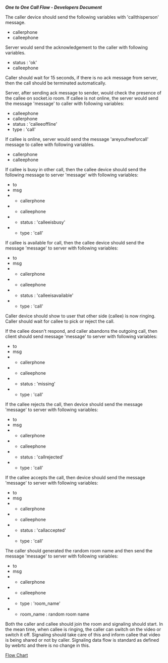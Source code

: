 ***One to One Call Flow - Developers Document***

The caller device should send the following variables with 'callthisperson' message.

- callerphone
- calleephone

Server would send the acknowledgement to the caller with following variables.

- status : 'ok'
- calleephone

Caller should wait for 15 seconds, if there is no ack message from server, then the call should be terminated automatically.

Server, after sending ack message to sender, would check the presence of the callee on socket.io room. If callee is not online, the server would send the message 'message' to caller with following variables:

- calleephone
- callerphone
- status : 'calleeoffline'
- type : 'call'

If callee is online, server would send the message 'areyoufreeforcall' message to callee with following variables.

- callerphone
- calleephone

If callee is busy in other call, then the callee device should send the following message to server 'message' with following variables:

- to
- msg
- - callerphone
- - calleephone
- - status : 'calleeisbusy'
- - type : 'call'

If callee is available for call, then the callee device should send the message 'message' to server with following variables:

- to
- msg
- - callerphone
- - calleephone
- - status : 'calleeisavailable'
- - type : 'call'

Caller device should show to user that other side (callee) is now ringing. Caller should wait for callee to pick or reject the call.

If the callee doesn't respond, and caller abandons the outgoing call, then client should send message 'message' to server with following variables:

- to
- msg
- - callerphone
- - calleephone
- - status : 'missing'
- - type : 'call'

If the callee rejects the call, then device should send the message 'message' to server with following variables:

- to
- msg
- - callerphone
- - calleephone
- - status : 'callrejected'
- - type : 'call'

If the callee accepts the call, then device should send the message 'message' to server with following variables:

- to
- msg
- - callerphone
- - calleephone
- - status : 'callaccepted'
- - type : 'call'

The caller should generated the random room name and then send the message 'message' to server with following variables:

- to
- msg
- - callerphone
- - calleephone
- - type : 'room_name'
- - room_name : random room name

Both the caller and callee should join the room and signaling should start. In the mean time, when callee is ringing, the caller can switch on the video or switch it off. Signaling should take care of this and inform callee that video is being shared or not by caller. Signaling data flow is standard as defined by webrtc and there is no change in this.


[Flow Chart](https://www.lucidchart.com/publicSegments/view/3cc925a4-16db-4c1c-a3e4-9110f5ae0a15/image.png)
